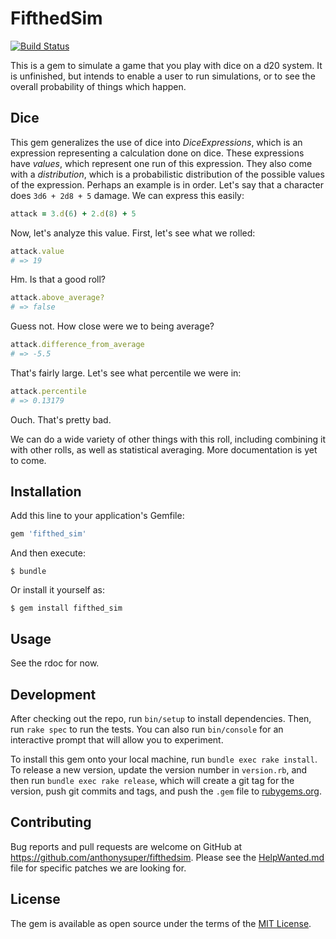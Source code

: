 # FifthedSim
[![Build Status](https://travis-ci.org/AnthonySuper/FifthedSim.svg?branch=master)](https://travis-ci.org/AnthonySuper/FifthedSim)


This is a gem to simulate a game that you play with dice on a d20 system.
It is unfinished, but intends to enable a user to run simulations, or to see the overall probability of things which happen.

## Dice

This gem generalizes the use of dice into *DiceExpressions*, which is an expression representing a calculation done on dice.
These expressions have *values*, which represent one run of this expression.
They also come with a *distribution*, which is a probabilistic distribution of the possible values of the expression.
Perhaps an example is in order.
Let's say that a character does `3d6 + 2d8 + 5` damage.
We can express this easily:

```ruby
attack = 3.d(6) + 2.d(8) + 5
```

Now, let's analyze this value. First, let's see what we rolled:

```ruby
attack.value
# => 19
```

Hm. Is that a good roll?

```ruby
attack.above_average?
# => false
```

Guess not.
How close were we to being average?

```ruby
attack.difference_from_average
# => -5.5
```

That's fairly large.
Let's see what percentile we were in:

```ruby
attack.percentile
# => 0.13179
```

Ouch.
That's pretty bad.


We can do a wide variety of other things with this roll, including combining it with other rolls, as well as statistical averaging.
More documentation is yet to come.


## Installation

Add this line to your application's Gemfile:

```ruby
gem 'fifthed_sim'
```

And then execute:

    $ bundle

Or install it yourself as:

    $ gem install fifthed_sim

## Usage

See the rdoc for now.

## Development

After checking out the repo, run `bin/setup` to install dependencies. Then, run `rake spec` to run the tests. You can also run `bin/console` for an interactive prompt that will allow you to experiment.

To install this gem onto your local machine, run `bundle exec rake install`. To release a new version, update the version number in `version.rb`, and then run `bundle exec rake release`, which will create a git tag for the version, push git commits and tags, and push the `.gem` file to [rubygems.org](https://rubygems.org).

## Contributing

Bug reports and pull requests are welcome on GitHub at https://github.com/anthonysuper/fifthedsim.
Please see the [HelpWanted.md](HelpWanted.md) file for specific patches we are looking for.

## License

The gem is available as open source under the terms of the [MIT License](http://opensource.org/licenses/MIT).

